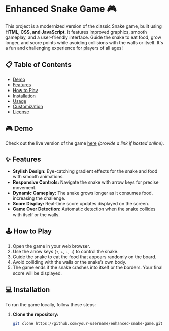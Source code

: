 # Enhanced Snake Game 🎮

This project is a modernized version of the classic Snake game, built using **HTML, CSS, and JavaScript**. It features improved graphics, smooth gameplay, and a user-friendly interface. Guide the snake to eat food, grow longer, and score points while avoiding collisions with the walls or itself. It's a fun and challenging experience for players of all ages!

## 📋 Table of Contents

- [Demo](#demo)
- [Features](#features)
- [How to Play](#how-to-play)
- [Installation](#installation)
- [Usage](#usage)
- [Customization](#customization)
- [License](#license)

## 🎮 Demo

Check out the live version of the game [here](#) *(provide a link if hosted online)*.

## ✨ Features

- **Stylish Design:** Eye-catching gradient effects for the snake and food with smooth animations.
- **Responsive Controls:** Navigate the snake with arrow keys for precise movement.
- **Dynamic Gameplay:** The snake grows longer as it consumes food, increasing the challenge.
- **Score Display:** Real-time score updates displayed on the screen.
- **Game Over Detection:** Automatic detection when the snake collides with itself or the walls.

## 🕹️ How to Play

1. Open the game in your web browser.
2. Use the arrow keys (`↑`, `↓`, `←`, `→`) to control the snake.
3. Guide the snake to eat the food that appears randomly on the board.
4. Avoid colliding with the walls or the snake’s own body.
5. The game ends if the snake crashes into itself or the borders. Your final score will be displayed.

## 💻 Installation

To run the game locally, follow these steps:

1. **Clone the repository:**
   ```bash
   git clone https://github.com/your-username/enhanced-snake-game.git
